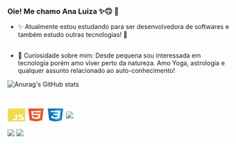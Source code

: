 ### Oie! Me chamo Ana Luiza ✨🙃 👋
- ✨ Atualmente estou estudando para ser desenvolvedora de softwares e também estudo outras tecnologias! 🥰
##
- 🌱 Curiosidade sobre mim: Desde pequena sou interessada em tecnologia porém amo viver perto da natureza. Amo Yoga, astrologia e qualquer assunto relacionado ao auto-conhecimento!

![Anurag's GitHub stats](https://github-readme-stats.vercel.app/api?username=analuizathome&show_icons=true&theme=material-palenight)
##

<div style="display: inline_block"><br>
  <img align="center" alt="Rafa-Js" height="30" width="40" src="https://raw.githubusercontent.com/devicons/devicon/master/icons/javascript/javascript-plain.svg">
  <img align="center" alt="Rafa-HTML" height="30" width="40" src="https://raw.githubusercontent.com/devicons/devicon/master/icons/html5/html5-original.svg">
  <img align="center" alt="Rafa-CSS" height="30" width="40" src="https://raw.githubusercontent.com/devicons/devicon/master/icons/css3/css3-original.svg">
<img align ="center" src="https://img.shields.io/badge/MySQL-00000F?style=for-the-badge&logo=mysql&logoColor=white">
</div>
<br>
<div> 
  <a href="https://instagram.com/analuthh" target="_blank"><img src="https://img.shields.io/badge/-Instagram-%23E4405F?style=for-the-badge&logo=instagram&logoColor=white" target="_blank"></a>
  <a href = "mailto:analuthome@gmail.com"><img src="https://img.shields.io/badge/-Gmail-%23333?style=for-the-badge&logo=gmail&logoColor=white" target="_blank"></a>

  
</div>


